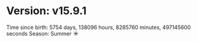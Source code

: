 # Version: v15.9.1
Time since birth: 5754 days, 138096 hours, 8285760 minutes, 497145600 seconds
Season: Summer ☀️
